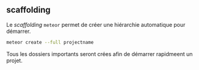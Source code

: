 ## scaffolding

Le _scaffolding_ `meteor` permet de créer une hiérarchie automatique pour démarrer.

```sh
meteor create --full projectname 
```

Tous les dossiers importants seront crées afin de démarrer rapidmeent un projet.